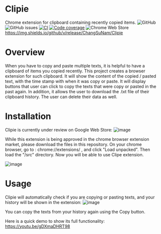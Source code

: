 # Clipie
Chrome extension for clipboard containing recently copied items.
![GitHub](https://img.shields.io/github/license/ChangSuNam/Clipie)
![GitHub issues](https://img.shields.io/github/issues/ChangSuNam/Clipie)
[![CI](https://github.com/ChangSuNam/Clipie/actions/workflows/ci.yml/badge.svg)](https://github.com/ChangSuNam/Clipie/actions/workflows/ci.yml)
[![Code coverage](https://img.shields.io/codecov/c/0e1cbeda-0d24-4aca-a796-5b1ead31a787)](https://img.shields.io/codecov/c/github/ChangSuNam/Clipie/main?token=0e1cbeda-0d24-4aca-a796-5b1ead31a787)
![Chrome Web Store](https://img.shields.io/chrome-web-store/v/keamhamnpnlepoeplpmaocjnlbklbaeg)
https://img.shields.io/github/v/release/ChangSuNam/Clipie


# Overview
When you have to copy and paste multiple texts, it is helpful to have a clipboard of items you copied recently. This project creates a browser extension for such clipboard. It will show the content of the copied / pasted text, with the time stamp with when it was copy or paste. It will display buttons that user can click to copy the texts that were copy or pasted in the past again.
In addition, it allows the user to download the .txt file of their clipboard history. The user can delete their data as well.

# Installation
Clipie is currently under review on Google Web Store:
![image](https://github.com/ChangSuNam/Clipie/assets/25335750/20c881c7-cab6-4b08-826a-d44ec831c28a)

While this extension is being approved in the chrome browser extension market, please download the files in this repository. On your chrome browser, go to : chrome://extensions/ , and click "Load unpacked". Then load the "/src" directory. Now you will be able to use Clipe extension.
  
![image](https://github.com/ChangSuNam/Clipie/assets/25335750/911520a7-46a1-41b8-ad98-7875fccb2c05)

# Usage

Clipie will automatically check if you are copying or pasting texts, and your history will be shown in the extension:
![image](https://github.com/ChangSuNam/Clipie/assets/25335750/9736209c-290b-4d17-9872-bc9da0d88abc)

You can copy the texts from your history again using the Copy button.


Here is a quick demo to show its full functionality:
https://youtu.be/gDXmaDHRT98






